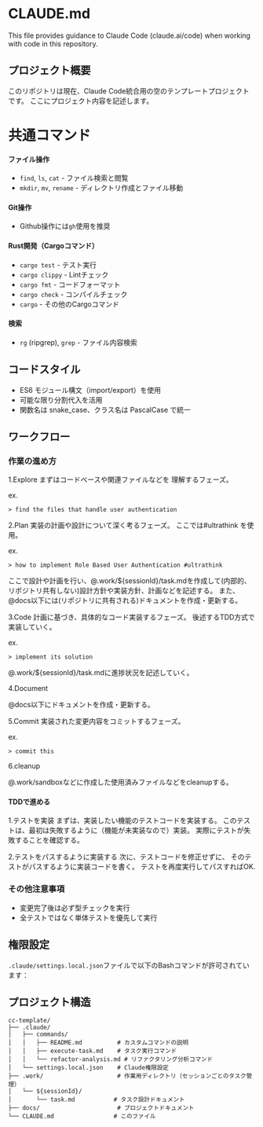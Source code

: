 # CLAUDE.md

This file provides guidance to Claude Code (claude.ai/code) when working with code in this repository.

## プロジェクト概要

このリポジトリは現在、Claude Code統合用の空のテンプレートプロジェクトです。
ここにプロジェクト内容を記述します。

# 共通コマンド

#### ファイル操作
- `find`, `ls`, `cat` - ファイル検索と閲覧
- `mkdir`, `mv`, `rename` - ディレクトリ作成とファイル移動

#### Git操作

- Github操作には`gh`使用を推奨

#### Rust開発（Cargoコマンド）
- `cargo test` - テスト実行
- `cargo clippy` - Lintチェック
- `cargo fmt` - コードフォーマット
- `cargo check` - コンパイルチェック
- `cargo` - その他のCargoコマンド

#### 検索
- `rg` (ripgrep), `grep` - ファイル内容検索


## コードスタイル

- ES6 モジュール構文（import/export）を使用
- 可能な限り分割代入を活用
- 関数名は snake_case、クラス名は PascalCase で統一

## ワークフロー

### 作業の進め方

1.Explore
まずはコードベースや関連ファイルなどを
理解するフェーズ。

ex.
```
> find the files that handle user authentication
```

2.Plan
実装の計画や設計について深く考るフェーズ。
ここでは#ultrathink を使用。

ex.
```
> how to implement Role Based User Authentication #ultrathink 
```

ここで設計や計画を行い、@.work/${sessionId}/task.mdを作成して(内部的、リポジトリ共有しない)設計方針や実装方針、計画などを記述する。
また、@docs以下には(リポジトリに共有される)ドキュメントを作成・更新する。

3.Code
計画に基づき、具体的なコード実装するフェーズ。
後述するTDD方式で実装していく。

ex.
```
> implement its solution
```

@.work/${sessionId}/task.mdに進捗状況を記述していく。

4.Document

@docs以下にドキュメントを作成・更新する。

5.Commit
実装された変更内容をコミットするフェーズ。

ex.
```
> commit this
````

6.cleanup

@.work/sandboxなどに作成した使用済みファイルなどをcleanupする。

#### TDDで進める

1.テストを実装
まずは、実装したい機能のテストコードを実装する。
このテストは、最初は失敗するように（機能が未実装なので）実装。
実際にテストが失敗することを確認する。

2.テストをパスするように実装する
次に、テストコードを修正せずに、
そのテストがパスするように実装コードを書く。
テストを再度実行してパスすればOK.

### その他注意事項
- 変更完了後は必ず型チェックを実行
- 全テストではなく単体テストを優先して実行

## 権限設定

`.claude/settings.local.json`ファイルで以下のBashコマンドが許可されています：


## プロジェクト構造

```
cc-template/
├── .claude/
│   ├── commands/
│   │   ├── README.md          # カスタムコマンドの説明
│   │   ├── execute-task.md    # タスク実行コマンド
│   │   └── refactor-analysis.md # リファクタリング分析コマンド
│   └── settings.local.json    # Claude権限設定
├── .work/                     # 作業用ディレクトリ（セッションごとのタスク管理）
│   └── ${sessionId}/
│       └── task.md           # タスク設計ドキュメント
├── docs/                      # プロジェクトドキュメント
└── CLAUDE.md                 # このファイル
```
